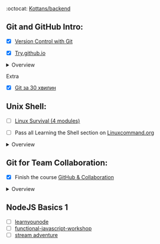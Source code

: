 :octocat: [Kottans/backend](https://github.com/kottans/backend)

## Git and GitHub Intro:

- [x] [Version Control with Git](https://www.udacity.com/course/version-control-with-git--ud123)

- [x] [Try.github.io](https://try.github.io)

<details>
<summary>Overview</summary>
  Complete in FE course
</details>

Extra

- [x] [Git за 30 хвилин](https://codeguida.com/post/453)

## Unix Shell:

- [ ] [Linux Survival (4 modules)](https://linuxsurvival.com/linux-tutorial-introduction/)

- [ ] Pass all Learning the Shell section on [Linuxcommand.org](http://linuxcommand.org/)

<details>
<summary>Overview</summary>
  Complete in FE course
</details>

## Git for Team Collaboration:

- [x] Finish the course [GitHub & Collaboration](https://classroom.udacity.com/courses/ud456)

<details>
<summary>Overview</summary>
  Complete in FE course
</details>

## NodeJS Basics 1

- [ ] [learnyounode](https://github.com/workshopper/learnyounode)
- [ ] [functional-javascript-workshop](https://github.com/timoxley/functional-javascript-workshop)
- [ ] [stream adventure](https://github.com/workshopper/stream-adventure)
